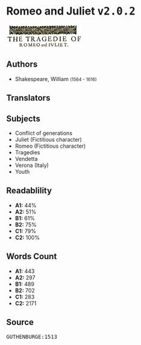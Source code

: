 # Romeo and Juliet <kbd>v2.0.2</kbd>

![](./cover.medium.jpg "")

## Authors


 - Shakespeare, William <small>(1564 - 1616)</small>

## Translators



## Subjects


 - Conflict of generations
 - Juliet (Fictitious character)
 - Romeo (Fictitious character)
 - Tragedies
 - Vendetta
 - Verona (Italy)
 - Youth

## Readablility


 - **A1:** 44%
 - **A2:** 51%
 - **B1:** 61%
 - **B2:** 75%
 - **C1:** 79%
 - **C2:** 100%

## Words Count


 - **A1:** 443
 - **A2:** 297
 - **B1:** 489
 - **B2:** 702
 - **C1:** 283
 - **C2:** 2171

## Source


<kbd>GUTHENBURGE:1513</kbd>
